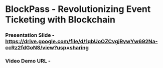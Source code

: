 # BlockPass - Revolutionizing Event Ticketing with Blockchain

### Presentation Slide - https://drive.google.com/file/d/1qbUoOZCvgjRywYw692Na-ccRz2fdGoNS/view?usp=sharing

### Video Demo URL -  